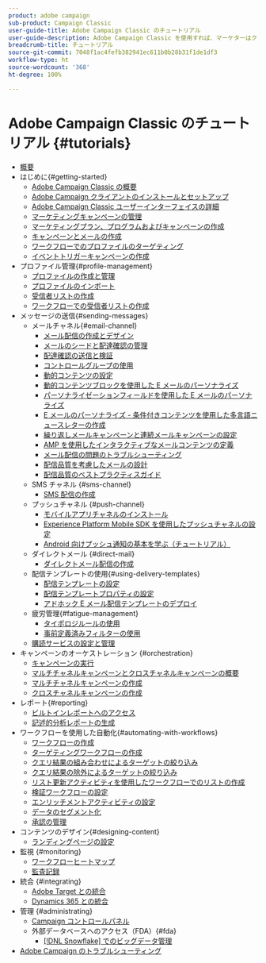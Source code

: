 ```yaml
---
product: adobe campaign
sub-product: Campaign Classic
user-guide-title: Adobe Campaign Classic のチュートリアル
user-guide-description: Adobe Campaign Classic を使用すれば、マーケターはクロスチャネルの顧客エクスペリエンスを設計し、視覚的なキャンペーンオーケストレーション、リアルタイムのインタラクション管理、クロスチャネルの実行のための環境を提供できます。
breadcrumb-title: チュートリアル
source-git-commit: 7048f1ac4fefb382941ec611b0b28b31f1de1df3
workflow-type: ht
source-wordcount: '368'
ht-degree: 100%

---
```



# Adobe Campaign Classic のチュートリアル {#tutorials}

+ [概要](/help/overview.md)
+ はじめに{#getting-started}
   + [Adobe Campaign Classic の概要](/help/getting-started/introduction-to-adobe-campaign-classic.md)
   + [Adobe Campaign クライアントのインストールとセットアップ](/help/getting-started/install-and-setup-the-adobe-campaign-client.md)
   + [Adobe Campaign Classic ユーザーインターフェイスの詳細](/help/getting-started/exploring-the-adobe-campaign-classic-user-interface.md)
   + [マーケティングキャンペーンの管理](/help/getting-started/managing-marketing-campaigns.md)
   + [マーケティングプラン、プログラムおよびキャンペーンの作成](/help/getting-started/creating-a-marketing-plan-programs-and-campaigns.md)
   + [キャンペーンとメールの作成](/help/getting-started/creating-a-campaign-and-an-email.md)
   + [ワークフローでのプロファイルのターゲティング](/help/getting-started/targeting-profiles-in-a-workflow.md)
   + [イベントトリガーキャンペーンの作成](/help/getting-started/create-event-triggered-campaigns.md)
+ プロファイル管理{#profile-management}
   + [プロファイルの作成と管理](/help/profile-management/create-and-manage-profiles.md)
   + [プロファイルのインポート](/help/data-management/importing-profiles.md)
   + [受信者リストの作成](/help/profile-management/creating-a-list-of-recipients.md)
   + [ワークフローでの受信者リストの作成](/help/profile-management/creating-a-list-of-recipients-with-a-workflow.md)
+ メッセージの送信{#sending-messages}
   + メールチャネル{#email-channel}
      + [メール配信の作成とデザイン](/help/sending-messages/email-channel/create-and-design-email-deliveries.md)
      + [メールのシードと配達確認の管理](/help/sending-messages/email-channel/managing-seed-and-proofs.md)
      + [配達確認の送信と検証](/help/sending-messages/email-channel/send-and-validate-proofs.md)
      + [コントロールグループの使用](/help/sending-messages/email-channel/use-control-groups.md)
      + [動的コンテンツの設定](/help/sending-messages/email-channel/configuring-dynamic-content.md)
      + [動的コンテンツブロックを使用した E メールのパーソナライズ](/help/sending-messages/email-channel/personalization-with-dynamic-content-blocks.md)
      + [パーソナライゼーションフィールドを使用した E メールのパーソナライズ](/help/sending-messages/email-channel/personalizing-emails-using-personalization-fields.md)
      + [E メールのパーソナライズ - 条件付きコンテンツを使用した多言語ニュースレターの作成](/help/sending-messages/email-channel/personalizing-emails-create-a-multi-lingual-newsletter-using-conditional-content.md)
      + [繰り返しメールキャンペーンと連続メールキャンペーンの設定](/help/sending-messages/recurring-deliveries.md)
      + [AMP を使用したインタラクティブなメールコンテンツの定義](/help/sending-messages/email-channel/defining-interactive-email-content-with-amp.md)
      + [メール配信の問題のトラブルシューティング](/help/sending-messages/email-channel/troubleshooting-email-delivery-issues.md)
      + [配信品質を考慮したメールの設計](/help/sending-messages/email-channel/design-emails-for-deliverability.md)
      + [配信品質のベストプラクティスガイド](https://experienceleague.adobe.com/docs/deliverability-learn/deliverability-best-practice-guide/introduction.html?lang=ja)
   + SMS チャネル {#sms-channel}
      + [SMS 配信の作成](/help/sending-messages/mobile-channel/create-a-sms-delivery.md)
   + プッシュチャネル {#push-channel}
      + [モバイルアプリチャネルのインストール](/help/sending-messages/mobile-channel/installing-the-mobile-app-channel.md)
      + [Experience Platform Mobile SDK を使用したプッシュチャネルの設定](/help/sending-messages/mobile-channel/configure-push-using-aep-mobile-sdk.md)
      + [Android 向けプッシュ通知の基本を学ぶ（チュートリアル）](https://experienceleague.adobe.com/docs/campaign-classic-learn/getting-started-with-push-notifications-for-android/introduction.html?lang=ja)
   + ダイレクトメール {#direct-mail}
      + [ダイレクトメール配信の作成](/help/sending-messages/direct-mail/creating-direct-mail-deliveries.md)
   + 配信テンプレートの使用{#using-delivery-templates}
      + [配信テンプレートの設定](/help/sending-messages/using-delivery-templates/configuring-a-delivery-template.md)
      + [配信テンプレートプロパティの設定](/help/sending-messages/using-delivery-templates/setting-delivery-template-properties.md)
      + [アドホック E メール配信テンプレートのデプロイ](/help/sending-messages/using-delivery-templates/deploying-ad-hoc-email-delivery-template.md)
   + 疲労管理{#fatigue-management}
      + [タイポロジルールの使用](/help/sending-messages/fatigue-management/typology-rules-for-fatigue-management.md)
      + [事前定義済みフィルターの使用](/help/sending-messages/fatigue-management/fatigue-management-using-filters.md)
   + [購読サービスの設定と管理](/help/sending-messages/configuring-and-managing-subscription-services.md)
+ キャンペーンのオーケストレーション {#orchestration}
   + [キャンペーンの実行](/help/orchestrating-campaigns/executing-a-campaign.md)
   + [マルチチャネルキャンペーンとクロスチャネルキャンペーンの概要](/help/orchestrating-campaigns/introduction-to-cross-and-multi-channel-campaigns.md)
   + [マルチチャネルキャンペーンの作成](/help/orchestrating-campaigns/multi-channel-campaigns.md)
   + [クロスチャネルキャンペーンの作成](/help/orchestrating-campaigns/cross-channel-campaigns.md)
+ レポート{#reporting}
   + [ビルトインレポートへのアクセス](/help/reporting/accessing-built-in-reports.md)
   + [記述的分析レポートの生成](/help/reporting/generating-a-descriptive-analysis-report.md)
+ ワークフローを使用した自動化{#automating-with-workflows}
   + [ワークフローの作成](/help/automating-with-workflows/creating-a-workflow.md)
   + [ターゲティングワークフローの作成](/help/automating-with-workflows/creating-a-targeting-workflow.md)
   + [クエリ結果の組み合わせによるターゲットの絞り込み](/help/automating-with-workflows/refining-targets-by-combining-query-results.md)
   + [クエリ結果の除外によるターゲットの絞り込み](/help/automating-with-workflows/refining-targets-by-excluding-query-results.md)
   + [リスト更新アクティビティを使用したワークフローでのリストの作成](/help/automating-with-workflows/using-the-update-list-activity.md)
   + [検証ワークフローの設定](/help/automating-with-workflows/validation-flow-configuration.md)
   + [エンリッチメントアクティビティの設定](/help/automating-with-workflows/enrichment-activity.md)
   + [データのセグメント化](/help/data-management/data-segmentation.md)
   + [承認の管理](/help/automating-with-workflows/managing-approvals.md)
+ コンテンツのデザイン{#designing-content}
   + [ランディングページの設定](/help/designing-content/configure-landingpages.md)
+ 監視 {#monitoring}
   + [ワークフローヒートマップ](/help/monitoring-campaign-classic/workflow-heatmap.md)
   + [監査記録](/help/monitoring-campaign-classic/audit-trail.md)
+ 統合 {#integrating}
   + [Adobe Target との統合](/help/integrations/target-integration.md)
   + [Dynamics 365 との統合](/help/integrations/dynamics365-integration.md)
+ 管理 {#administrating}
   + [Campaign コントロールパネル](https://experienceleague.adobe.com/docs/campaign-classic-learn/control-panel/control-panel-overview.html?lang=ja)
   + 外部データベースへのアクセス（FDA）{#fda}
      + [ [!DNL Snowflake] でのビッグデータ管理](/help/administrating/snowflake/big-data-segmentation-on-snowflake.md)
+ [Adobe Campaign のトラブルシューティング](https://experienceleague.adobe.com/docs/campaign-classic-learn/troubleshooting/overview.html?lang=ja)
